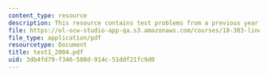 ```yaml
---
content_type: resource
description: This resource contains test problems from a previous year.
file: https://ol-ocw-studio-app-qa.s3.amazonaws.com/courses/18-303-linear-partial-differential-equations-fall-2006/3db4fd79f346580d914c51ddf21fc9d0_test1_2004.pdf
file_type: application/pdf
resourcetype: Document
title: test1_2004.pdf
uid: 3db4fd79-f346-580d-914c-51ddf21fc9d0
---
```

